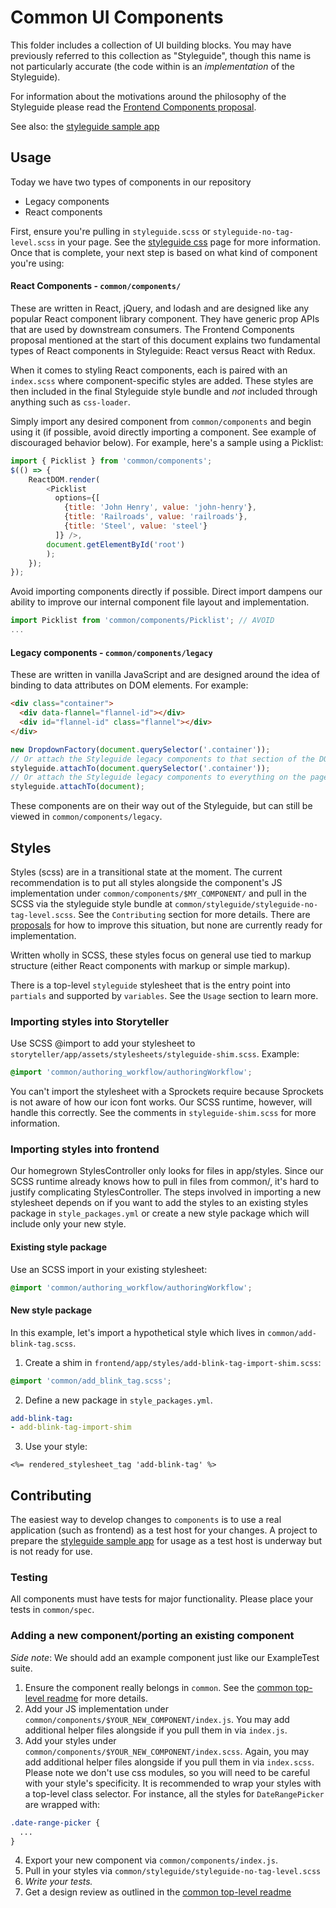 # Common UI Components

This folder includes a collection of UI building blocks. You may have previously referred to this
collection as "Styleguide", though this name is not particularly accurate (the code within is an
_implementation_ of the Styleguide).

For information about the motivations around the philosophy of the Styleguide please read the [Frontend Components proposal](https://docs.google.com/document/d/1iozeArAm1QMDzZxMSmkBlJzyczGOQhV6MBfiNLbXpQ0).

See also: the [styleguide sample app](https://github.com/socrata/platform-ui/blob/master/styleguide-sample-app/README.md)

## Usage

Today we have two types of components in our repository
- Legacy components
- React components

First, ensure you're pulling in `styleguide.scss` or `styleguide-no-tag-level.scss` in your page. See
the [styleguide css](https://github.com/socrata/platform-ui/blob/master/common/styleguide/README.md)
page for more information. Once that is complete, your next step is based on what kind of component you're using:

#### React Components - `common/components/`
These are written in React, jQuery, and lodash and are designed like any popular React component library
component. They have generic prop APIs that are used by downstream consumers. The Frontend Components proposal
mentioned at the start of this document explains two fundamental types of React components in Styleguide:
React versus React with Redux.

When it comes to styling React components, each is paired with an `index.scss` where component-specific
styles are added. These styles are then included in the final Styleguide style bundle and _not_ included
through anything such as `css-loader`.

Simply import any desired component from `common/components` and begin using it (if possible, avoid
directly importing a component. See example of discouraged behavior below).
For example, here's a sample using a Picklist:


```js
import { Picklist } from 'common/components';
$(() => {
    ReactDOM.render(
        <Picklist
          options={[
            {title: 'John Henry', value: 'john-henry'},
            {title: 'Railroads', value: 'railroads'},
            {title: 'Steel', value: 'steel'}
          ]} />,
        document.getElementById('root')
        );
    });
});
```

Avoid importing components directly if possible. Direct import dampens our ability to improve our
internal component file layout and implementation.

```js
import Picklist from 'common/components/Picklist'; // AVOID
...
```

#### Legacy components - `common/components/legacy`
These are written in vanilla JavaScript and are designed around the idea of binding to data attributes on DOM elements.
For example:
```html
<div class="container">
  <div data-flannel="flannel-id"></div>
  <div id="flannel-id" class="flannel"></div>
</div>
```
```js
new DropdownFactory(document.querySelector('.container'));
// Or attach the Styleguide legacy components to that section of the DOM:
styleguide.attachTo(document.querySelector('.container'));
// Or attach the Styleguide legacy components to everything on the page:
styleguide.attachTo(document);
```
These components are on their way out of the Styleguide, but can still be viewed in `common/components/legacy`.

## Styles

Styles (scss) are in a transitional state at the moment. The current recommendation is to put all styles
alongside the component's JS implementation under `common/components/$MY_COMPONENT/` and pull in the SCSS
via the styleguide style bundle at `common/styleguide/styleguide-no-tag-level.scss`. See the `Contributing`
section for more details. There are [proposals](https://github.com/socrata/rfcs/pull/1) for how to improve
this situation, but none are currently ready for implementation.

Written wholly in SCSS, these styles focus on general use tied to markup structure (either React components
with markup or simple markup).

There is a top-level `styleguide` stylesheet that is the entry point into `partials` and supported by
`variables`. See the `Usage` section to learn more.

### Importing styles into Storyteller

Use SCSS @import to add your stylesheet to `storyteller/app/assets/stylesheets/styleguide-shim.scss`.
Example:

```scss
@import 'common/authoring_workflow/authoringWorkflow';
```

You can't import the stylesheet with a Sprockets require because Sprockets is not aware of how
our icon font works. Our SCSS runtime, however, will handle this correctly. See the comments in
`styleguide-shim.scss` for more information.


### Importing styles into frontend

Our homegrown StylesController only looks for files in app/styles. Since our SCSS runtime
already knows how to pull in files from common/, it's hard to justify complicating StylesController.
The steps involved in importing a new stylesheet depends on if you want to add the styles to an
existing styles package in `style_packages.yml` or create a new style package which will include
only your new style.

#### Existing style package

Use an SCSS import in your existing stylesheet:

```scss
@import 'common/authoring_workflow/authoringWorkflow';
```

#### New style package

In this example, let's import a hypothetical style which lives in `common/add-blink-tag.scss`.

1. Create a shim in `frontend/app/styles/add-blink-tag-import-shim.scss`:

```scss
@import 'common/add_blink_tag.scss';
```

2. Define a new package in `style_packages.yml`.

```yml
add-blink-tag:
- add-blink-tag-import-shim
```

3. Use your style:

```erb
<%= rendered_stylesheet_tag 'add-blink-tag' %>
```

## Contributing

The easiest way to develop changes to `components` is to use a real application (such as frontend) as a test host for
your changes. A project to prepare the [styleguide sample app](https://github.com/socrata/platform-ui/blob/master/styleguide-sample-app/README.md)
for usage as a test host is underway but is not ready for use.

### Testing

All components must have tests for major functionality. Please place your tests in `common/spec`.

### Adding a new component/porting an existing component

*Side note*: We should add an example component just like our ExampleTest suite.

1. Ensure the component really belongs in `common`. See the [common top-level readme](https://github.com/socrata/platform-ui/blob/master/common/README.md)
  for more details.
2. Add your JS implementation under `common/components/$YOUR_NEW_COMPONENT/index.js`.
  You may add additional helper files alongside if you pull them in via `index.js`.
3. Add your styles under `common/components/$YOUR_NEW_COMPONENT/index.scss`.
  Again, you may add additional helper files alongside if you pull them in via `index.scss`.
  Please note we don't use css modules, so you will need to be careful with your style's
  specificity. It is recommended to wrap your styles with a top-level class selector. For
  instance, all the styles for `DateRangePicker` are wrapped with:
  ```css
  .date-range-picker {
    ...
  }
  ```
4. Export your new component via `common/components/index.js`. 
5. Pull in your styles via `common/styleguide/styleguide-no-tag-level.scss`
6. *Write your tests.*
7. Get a design review as outlined in the [common top-level readme](https://github.com/socrata/platform-ui/blob/master/common/README.md)
